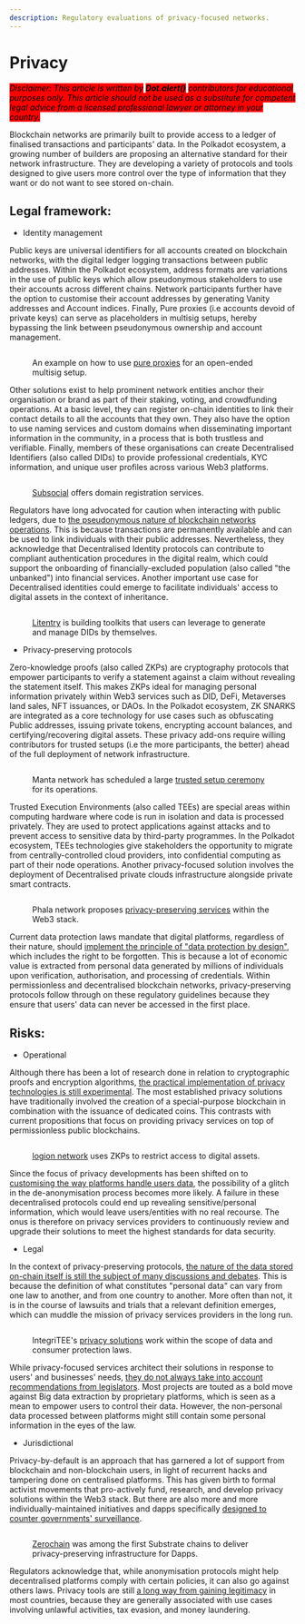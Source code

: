 ```yaml
---
description: Regulatory evaluations of privacy-focused networks.
---
```


# Privacy

_<mark style="background-color:red;">Disclaimer: This article is written by</mark> <mark style="background-color:red;"></mark><mark style="background-color:red;">**Dot.alert()**</mark> <mark style="background-color:red;"></mark><mark style="background-color:red;">contributors for educational purposes only. This article should not be used as a substitute for competent legal advice from a licensed professional lawyer or attorney in your country.</mark>_



Blockchain networks are primarily built to provide access to a ledger of finalised transactions and participants' data. In the Polkadot ecosystem, a growing number of builders are proposing an alternative standard for their network infrastructure. They are developing a variety of protocols and tools designed to give users more control over the type of information that they want or do not want to see stored on-chain.&#x20;



## Legal framework:

* Identity management&#x20;

Public keys are universal identifiers for all accounts created on blockchain networks, with the digital ledger logging transactions between public addresses. Within the Polkadot ecosystem, address formats are variations in the use of public keys which allow pseudonymous stakeholders to use their accounts across different chains. Network participants further have the option to customise their account addresses by generating Vanity addresses and Account indices. Finally, Pure proxies (i.e accounts devoid of private keys) can serve as placeholders in multisig setups, hereby bypassing the link between pseudonymous ownership and account management.&#x20;

<figure><img src="../../../.gitbook/assets/R_NPureProxiesMultiSig.JPG" alt=""><figcaption><p>An example on how to use <a href="https://wiki.polkadot.network/docs/learn-proxies#why-pure-proxy">pure proxies</a> for an open-ended multisig setup.</p></figcaption></figure>



Other solutions exist to help prominent network entities anchor their organisation or brand as part of their staking, voting, and crowdfunding operations. At a basic level, they can register on-chain identities to link their contact details to all the accounts that they own. They also have the option to use naming services and custom domains when disseminating important information in the community, in a process that is both trustless and verifiable. Finally, members of these organisations can create Decentralised Identifiers (also called DIDs) to provide professional credentials, KYC information, and unique user profiles across various Web3 platforms.

<figure><img src="../../../.gitbook/assets/R_NDomains.JPG" alt=""><figcaption><p><a href="https://subsocial.network/technology">Subsocial</a> offers domain registration services.</p></figcaption></figure>



Regulators have long advocated for caution when interacting with public ledgers, due to [the pseudonymous nature of blockchain networks operations](https://www.nortonrosefulbright.com/en/knowledge/publications/c5a7c134/anonymous-no-more-blockchain-analytics-in-the-courts). This is because transactions are permanently available and can be used to link individuals with their public addresses. Nevertheless, they acknowledge that Decentralised Identity protocols can contribute to compliant authentication procedures in the digital realm, which could support the onboarding of financially-excluded population (also called "the unbanked") into financial services. Another important use case for Decentralised identities could emerge to facilitate individuals' access to digital assets in the context of inheritance. &#x20;

<figure><img src="../../../.gitbook/assets/R_NLitentry.JPG" alt=""><figcaption><p><a href="https://litentry.com/">Litentry</a> is building toolkits that users can leverage to generate and manage DIDs by themselves.</p></figcaption></figure>



* Privacy-preserving protocols&#x20;

Zero-knowledge proofs (also called ZKPs) are cryptography protocols that empower participants to verify a statement against a claim without revealing the statement itself. This makes ZKPs ideal for managing personal information privately within Web3 services such as DID, DeFi, Metaverses land sales, NFT issuances, or DAOs. In the Polkadot ecosystem, ZK SNARKS are integrated as a core technology for use cases such as obfuscating Public addresses, issuing private tokens, encrypting account balances, and certifying/recovering digital assets. These privacy add-ons require willing contributors for trusted setups (i.e the more participants, the better) ahead of the full deployment of network infrastructure.&#x20;

<figure><img src="../../../.gitbook/assets/R_NTrustedSetups.JPG" alt=""><figcaption><p>Manta network has scheduled a large <a href="https://mantanetwork.medium.com/trusted-setups-and-why-they-are-important-to-manta-network-27a9ac5cd609">trusted setup ceremony</a> for its operations.</p></figcaption></figure>



Trusted Execution Environments (also called TEEs) are special areas within computing hardware where code is run in isolation and data is processed privately. They are used to protect applications against attacks and to prevent access to sensitive data by third-party programmes. In the Polkadot ecosystem, TEEs technologies give stakeholders the opportunity to migrate from centrally-controlled cloud providers, into confidential computing as part of their node operations. Another privacy-focused solution involves the deployment of Decentralised private clouds infrastructure alongside private smart contracts.

<figure><img src="../../../.gitbook/assets/R_NPhala.JPG" alt=""><figcaption><p>Phala network proposes <a href="https://wiki.phala.network/en-us/build/general/why-use-it/">privacy-preserving services</a> within the Web3 stack.</p></figcaption></figure>



Current data protection laws mandate that digital platforms, regardless of their nature, should [implement the principle of "data protection by design"](https://iapp.org/news/a/blockchain-technology-is-on-a-collision-course-with-eu-privacy-law/), which includes the right to be forgotten. This is because a lot of economic value is extracted from personal data generated by millions of individuals upon verification, authorisation, and processing of credentials. Within permissionless and decentralised blockchain networks, privacy-preserving protocols follow through on these regulatory guidelines because they ensure that users' data can never be accessed in the first place.&#x20;



## Risks:

* Operational

Although there has been a lot of research done in relation to cryptographic proofs and encryption algorithms, [the practical implementation of privacy technologies is still experimental](https://medium.com/phala-network/technical-analysis-of-why-phala-will-not-be-affected-by-the-intel-sgx-chip-vulnerabilities-e045b0189dc2). The most established privacy solutions have traditionally involved the creation of a special-purpose blockchain in combination with the issuance of dedicated coins. This contrasts with current propositions that focus on providing privacy services on top of permissionless public blockchains.&#x20;

<figure><img src="../../../.gitbook/assets/R_Nlogion.JPG" alt=""><figcaption><p><a href="https://logion.network/">logion network</a> uses ZKPs to restrict access to digital assets.</p></figcaption></figure>



Since the focus of privacy developments has been shifted on to [customising the way platforms handle users data](https://financialservicesblog.accenture.com/cryptocurrency-managing-data-privacy-risks), the possibility of a glitch in the de-anonymisation process becomes more likely. A failure in these decentralised protocols could end up revealing sensitive/personal information, which would leave users/entities with no real recourse. The onus is therefore on privacy services providers to continuously review and upgrade their solutions to meet the highest standards for data security.



* Legal

In the context of privacy-preserving protocols, [the nature of the data stored on-chain itself is still the subject of many discussions and debates](https://www.davispolk.com/sites/default/files/blockchain\_technology\_data\_privacy\_issues\_and\_potential\_mitigation\_strategies\_w-021-8235.pdf). This is because the definition of what constitutes "personal data" can vary from one law to another, and from one country to another. More often than not, it is in the course of lawsuits and trials that a relevant definition emerges, which can muddle the mission of privacy services providers in the long run. &#x20;

<figure><img src="../../../.gitbook/assets/R_NTEEs.JPG" alt=""><figcaption><p>IntegriTEE's <a href="https://integritee.network/integritee">privacy solutions</a> work within the scope of data and consumer protection laws.</p></figcaption></figure>



While privacy-focused services architect their solutions in response to users' and businesses' needs, [they do not always take into account recommendations from legislators](https://www.dentons.com/en/insights/articles/2022/june/9/the-privacy-paradox-in-blockchain-best-practices-for-data-management-in-crypto). Most projects are touted as a bold move against Big data extraction by proprietary platforms, which is seen as a mean to empower users to control their data. However, the non-personal data processed between platforms might still contain some personal information in the eyes of the law.



* Jurisdictional

Privacy-by-default is an approach that has garnered a lot of support from blockchain and non-blockchain users, in light of recurrent hacks and tampering done on centralised platforms. This has given birth to formal activist movements that pro-actively fund, research, and develop privacy solutions within the Web3 stack. But there are also more and more individually-maintained initiatives and dapps specifically [designed to counter governments' surveillance](https://home.treasury.gov/news/press-releases/jy0916). &#x20;

<figure><img src="../../../.gitbook/assets/R_NZerochain.JPG" alt=""><figcaption><p><a href="https://medium.com/layerx/announcing-zerochain-5b08e158355d">Zerochain</a> was among the first Substrate chains to deliver privacy-preserving infrastructure for Dapps.</p></figcaption></figure>



Regulators acknowledge that, while anonymisation protocols might help decentralised platforms comply with certain policies, it can also go against others laws. Privacy tools are still [a long way from gaining legitimacy](https://www.coindesk.com/policy/2022/11/15/privacy-enhancing-crypto-coins-could-be-banned-under-leaked-eu-plans/) in most countries, because they are generally associated with use cases involving unlawful activities, tax evasion, and money laundering.&#x20;

